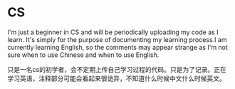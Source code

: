 # CS
I'm just a beginner in CS and will be periodically uploading my code as I learn. It's simply for the purpose of documenting my learning process.I am currently learning English, so the comments may appear strange as I'm not sure when to use Chinese and when to use English.

只是一名cs的初学者，会不定期上传自己学习过程的代码。只是为了记录。正在学习英语，注释部分可能会看起来很诡异，不知道什么时候中文什么时候英文。
